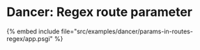 # Dancer: Regex route parameter


{% embed include file="src/examples/dancer/params-in-routes-regex/app.psgi" %}
